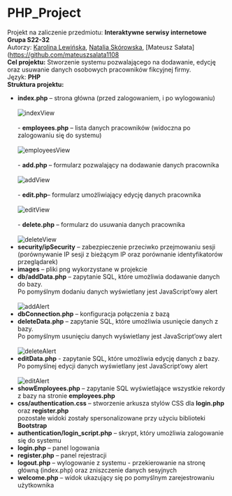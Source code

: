 # PHP_Project
Projekt na zaliczenie przedmiotu: **Interaktywne serwisy internetowe**<br />
**Grupa S22-32**<br />
Autorzy: [Karolina Lewińska](https://github.com/KarolinaLewinska), [Natalia Skórowska](https://github.com/NataliaSkorowska), [Mateusz Sałata](https://github.com/mateuszsalata1108<br />
**Cel projektu:** Stworzenie systemu pozwalającego na dodawanie, edycję oraz usuwanie danych osobowych pracowników fikcyjnej firmy.<br />
Język: **PHP**<br />
**Struktura projektu:**<br />
- **index.php** – strona główna (przed zalogowaniem, i po wylogowaniu)<br />
<br />![indexView](https://github.com/KarolinaLewinska/PHP_Project/blob/main/ReadmeIMG/indexPageView.PNG)<br />
<br />- **employees.php** – lista danych pracowników (widoczna po zalogowaniu się do systemu)<br />
<br />![employeesView](https://github.com/KarolinaLewinska/PHP_Project/blob/main/ReadmeIMG/listView.PNG)<br />
<br />- **add.php** – formularz pozwalający na dodawanie danych pracownika<br />
<br />![addView](https://github.com/KarolinaLewinska/PHP_Project/blob/main/ReadmeIMG/createView.PNG)<br />
<br />- **edit.php**– formularz umożliwiający edycję danych pracownika<br />
<br />![editView](https://github.com/KarolinaLewinska/PHP_Project/blob/main/ReadmeIMG/editView.PNG)<br />
<br />- **delete.php** – formularz do usuwania danych pracownika<br />
<br />![deleteView](https://github.com/KarolinaLewinska/PHP_Project/blob/main/ReadmeIMG/deleteView.PNG)<br />
- **security/ipSecurity** – zabezpieczenie przeciwko przejmowaniu sesji <br />
  (porównywanie IP sesji z bieżącym IP oraz porównanie identyfikatorów przeglądarek)<br />
- **images** – pliki png wykorzystane w projekcie<br />
- **db/addData.php** – zapytanie SQL, które umożliwia dodawanie danych do bazy.<br />
  Po pomyślnym dodaniu danych wyświetlany jest JavaScript’owy alert<br />
  <br />![addAlert](https://github.com/KarolinaLewinska/PHP_Project/blob/main/ReadmeIMG/addingCom.PNG)<br />
- **dbConnection.php** – konfiguracja połączenia z bazą<br />
- **deleteData.php** – zapytanie SQL, które umożliwia usunięcie danych z bazy.<br /> 
  Po pomyślnym usunięciu danych wyświetlany jest JavaScript’owy alert<br />
  <br />![deleteAlert](https://github.com/KarolinaLewinska/PHP_Project/blob/main/ReadmeIMG/addingCom.PNG)<br />
- **editData.php** - zapytanie SQL, które umożliwia edycję danych z bazy.<br />
  Po pomyślnej edycji danych wyświetlany jest JavaScript’owy alert<br />
  <br />![editAlert](https://github.com/KarolinaLewinska/PHP_Project/blob/main/ReadmeIMG/editCom.PNG)<br />
- **showEmployees.php** – zapytanie SQL wyświetlające wszystkie rekordy z bazy na stronie **employees.php**<br />
- **css/authentication.css** – stworzenie arkusza stylów CSS dla **login.php** oraz **register.php**<br />
pozostałe widoki zostały spersonalizowane przy użyciu biblioteki **Bootstrap**<br />
- **authentication/login_script.php** – skrypt, który umożliwia zalogowanie się do systemu<br />
- **login.php** – panel logowania<br />
- **register.php** – panel rejestracji<br />
- **logout.php** – wylogowanie z systemu - przekierowanie na stronę główną (index.php) oraz zniszczenie danych sesyjnych<br />
- **welcome.php** – widok ukazujący się po pomyślnym zarejestrowaniu użytkownika<br />



